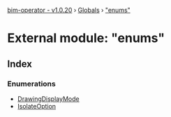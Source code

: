 [bim-operator - v1.0.20](../README.md) › [Globals](../globals.md) › ["enums"](_enums_.md)

# External module: "enums"

## Index

### Enumerations

* [DrawingDisplayMode](../enums/_enums_.drawingdisplaymode.md)
* [IsolateOption](../enums/_enums_.isolateoption.md)
